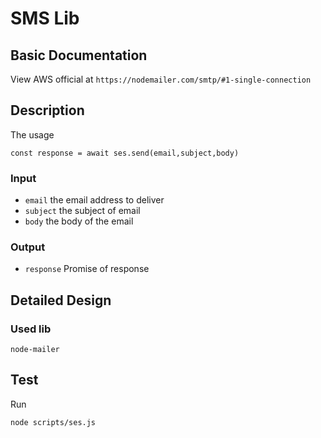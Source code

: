 # SMS Lib

## Basic Documentation

View AWS official at `https://nodemailer.com/smtp/#1-single-connection`

## Description

The usage

```
const response = await ses.send(email,subject,body)
```

### Input

- `email` the email address to deliver
- `subject` the subject of email
- `body` the body of the email

### Output

- `response` Promise of response

## Detailed Design

### Used lib

`node-mailer`

## Test

Run

```
node scripts/ses.js
```
